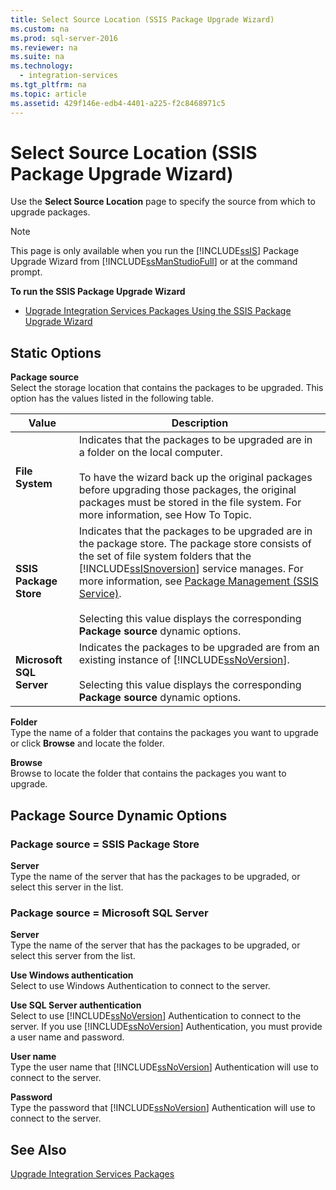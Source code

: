 ```yaml
---
title: Select Source Location (SSIS Package Upgrade Wizard)
ms.custom: na
ms.prod: sql-server-2016
ms.reviewer: na
ms.suite: na
ms.technology: 
  - integration-services
ms.tgt_pltfrm: na
ms.topic: article
ms.assetid: 429f146e-edb4-4401-a225-f2c8468971c5
---
```

# Select Source Location (SSIS Package Upgrade Wizard)
  Use the **Select Source Location** page to specify the source from which to upgrade packages.  
  
> [!NOTE]  
>  This page is only available when you run the [!INCLUDE[ssIS](../../Token/Other/ssIS_md.md)] Package Upgrade Wizard from [!INCLUDE[ssManStudioFull](../../Token/Other/ssManStudioFull_md.md)] or at the command prompt.  
  
 **To run the SSIS Package Upgrade Wizard**  
  
-   [Upgrade Integration Services Packages Using the SSIS Package Upgrade Wizard](../../Topics/TopicNameNotContainA/Upgrade-Integration-Services-Packages-Using-the-SSIS-Package-Upgrade-Wizard.md)  
  
## Static Options  
 **Package source**  
 Select the storage location that contains the packages to be upgraded. This option has the values listed in the following table.  
  
|Value|Description|  
|-----------|-----------------|  
|**File System**|Indicates that the packages to be upgraded are in a folder on the local computer.<br /><br /> To have the wizard back up the original packages before upgrading those packages, the original packages must be stored in the file system. For more information, see How To Topic.|  
|**SSIS Package Store**|Indicates that the packages to be upgraded are in the package store. The package store consists of the set of file system folders that the [!INCLUDE[ssISnoversion](../../Token/Other/ssISnoversion_md.md)] service manages. For more information, see [Package Management &#40;SSIS Service&#41;](../../Topics/TopicNameNotContainA/Package-Management--SSIS-Service-.md).<br /><br /> Selecting this value displays the corresponding **Package source** dynamic options.|  
|**Microsoft SQL Server**|Indicates the packages to be upgraded are from an existing instance of [!INCLUDE[ssNoVersion](../../Token/Other/ssNoVersion_md.md)].<br /><br /> Selecting this value displays the corresponding **Package source** dynamic options.|  
  
 **Folder**  
 Type the name of a folder that contains the packages you want to upgrade or click **Browse** and locate the folder.  
  
 **Browse**  
 Browse to locate the folder that contains the packages you want to upgrade.  
  
## Package Source Dynamic Options  
  
### Package source = SSIS Package Store  
 **Server**  
 Type the name of the server that has the packages to be upgraded, or select this server in the list.  
  
### Package source = Microsoft SQL Server  
 **Server**  
 Type the name of the server that has the packages to be upgraded, or select this server from the list.  
  
 **Use Windows authentication**  
 Select to use Windows Authentication to connect to the server.  
  
 **Use SQL Server authentication**  
 Select to use [!INCLUDE[ssNoVersion](../../Token/Other/ssNoVersion_md.md)] Authentication to connect to the server. If you use [!INCLUDE[ssNoVersion](../../Token/Other/ssNoVersion_md.md)] Authentication, you must provide a user name and password.  
  
 **User name**  
 Type the user name that [!INCLUDE[ssNoVersion](../../Token/Other/ssNoVersion_md.md)] Authentication will use to connect to the server.  
  
 **Password**  
 Type the password that [!INCLUDE[ssNoVersion](../../Token/Other/ssNoVersion_md.md)] Authentication will use to connect to the server.  
  
## See Also  
 [Upgrade Integration Services Packages](../../Topics/TopicNameNotContainA/Upgrade-Integration-Services-Packages.md)  
  
  